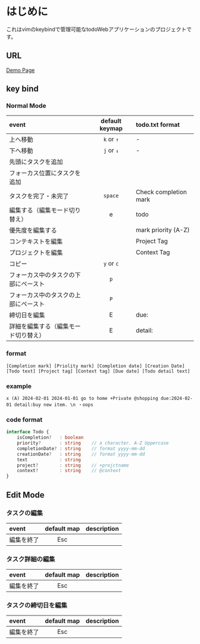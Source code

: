 # はじめに

これはvimのkeybindで管理可能なtodoWebアプリケーションのプロジェクトです。

## URL

[Demo Page](http://example.com)

## key bind

### Normal Mode

| event | default keymap | todo.txt format|
| :--- | :---: | :--- |
| 上へ移動 | `k` or `↑` |  -|
| 下へ移動| `j`  or `↓`| - |
| 先頭にタスクを追加|  |  |
| フォーカス位置にタスクを追加|  |  |
| タスクを完了・未完了| `space` | Check completion mark |
| 編集する（編集モード切り替え）| e | todo |
| 優先度を編集する| | mark priority (A-Z)|
| コンテキストを編集|  | Project Tag |
| プロジェクトを編集|  | Context Tag |
| コピー| `y` or `c` |  |
| フォーカス中のタスクの下部にペースト| `p` |  |
| フォーカス中のタスクの上部にペースト| `P` |  |
| 締切日を編集| E |  due:|
| 詳細を編集する（編集モード切り替え）| E |  detail: |

### **format**

```text
[Completion mark] [Priolity mark] [Completion date] [Creation Date] [Todo text] [Project tag] [Context tag] [Due date] [Todo detail text]
```

### **example**

```text
x (A) 2024-02-01 2024-01-01 go to home +Private @shopping due:2024-02-01 detail:buy new item. \n ・oops
```

### **code format**

```typescript
interface Todo {
    isCompletion?   : boolean
    priority?       : string    // a character. A-Z Uppercase
    completionDate? : string    // format yyyy-mm-dd
    creationDate?   : string    // format yyyy-mm-dd
    text            : string
    project?        : string    // +projctname
    context?        : string    // @context
}
```

## Edit Mode

### タスクの編集

| event | default map | description |
| :--- | :---: | ---: |
| 編集を終了 | Esc |  |

### タスク詳細の編集

| event | default map | description |
| :--- | :---: | ---: |
| 編集を終了 | Esc |  |

### タスクの締切日を編集

| event | default map | description |
| :--- | :---: | ---: |
| 編集を終了 | Esc |  |
